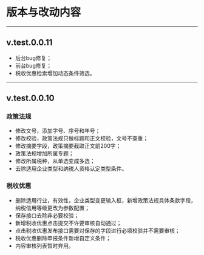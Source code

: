 # 版本与改动内容

---

## v.test.0.0.11

* 后台bug修复；
* 前台bug修复；
* 税收优惠检索增加动态条件筛选。

---

## v.test.0.0.10

### 政策法规

* 修改文号，添加字号、序号和年号；
* 修改校验，政策法规只做标题和正文校验，文号不查重；
* 修改摘要字段，政策摘要截取正文前200字；
* 政策法规增加所属专题；
* 修改所属税种，从单选变成多选；
* 去除适用企业类型和纳税人资格认定类型条件。

### 税收优惠

* 删除适用行业，有效性，企业类型变更输入框，新增政策法规具体条款字段，纳税信用等级更改为参数配置；
* 保存接口去除非必要校验；
* 新增税收优惠点击提交不许要审核自动通过；
* 点击税收优惠发布接口需要对保存的字段进行必填校验并不需要审核；
* 税收优惠删除申报条件新增自定义条件；
* 内容审核列表暂时弃用。